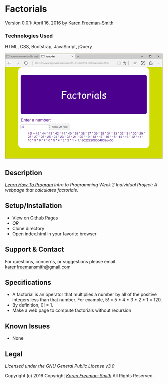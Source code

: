 # Factorials
Version 0.0.1: April 16, 2016
by [Karen Freeman-Smith](https://karenfreemansmith.github.io)

### Technologies Used
HTML, CSS, Bootstrap, JavaScript, jQuery

![screenshot of project running](screenshot.png)

## Description
*[Learn How To Program](http://learnhowtoprogram.com) Intro to Programming Week 2 Individual Project: A webpage that calculates factorials.*

## Setup/Installation
* [View on Github Pages](https://karenfreemansmith.github.io/LHP-IntroWk3-Factorials)
* _OR_
* Clone directory
* Open index.html in your favorite browser

## Support & Contact
For questions, concerns, or suggestions please email karenfreemansmith@gmail.com

## Specifications
* A factorial is an operator that multiplies a number by all of the positive integers less than that number. For example, 5! = 5 * 4 * 3 * 2 * 1 = 120.
* By definition, 0! = 1.
* Make a web page to compute factorials without recursion

## Known Issues
* None

## Legal
*Licensed under the GNU General Public License v3.0*

Copyright (c) 2016 Copyright _[Karen Freeman-Smith](https://karenfreemansmith.github.io)_ All Rights Reserved.
